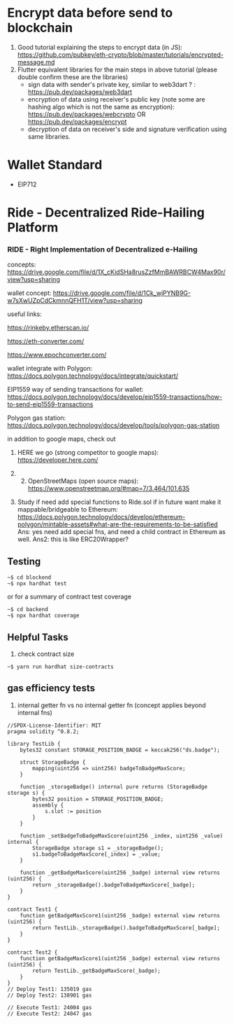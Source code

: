 # Encrypt data before send to blockchain

1. Good tutorial explaining the steps to encrypt data (in JS): https://github.com/pubkey/eth-crypto/blob/master/tutorials/encrypted-message.md
2. Flutter equivalent libraries for the main steps in above tutorial (please double confirm these are the libraries)
    - sign data with sender's private key, similar to web3dart ? : https://pub.dev/packages/web3dart
    - encryption of data using receiver's public key (note some are hashing algo which is not the same as encryption): https://pub.dev/packages/webcrypto   OR    https://pub.dev/packages/encrypt
    - decryption of data on receiver's side and signature verification using same libraries.

# Wallet Standard
- EIP712

# Ride - Decentralized Ride-Hailing Platform

### RIDE - Right Implementation of Decentralized e-Hailing


concepts: https://drive.google.com/file/d/1X_cKidSHa8rusZzfMmBAWRBCW4Max90r/view?usp=sharing

wallet concept: https://drive.google.com/file/d/1Ck_wjPYNB9G-w7sXwUZpCdCkmnnQFH1T/view?usp=sharing

useful links:

https://rinkeby.etherscan.io/

https://eth-converter.com/

https://www.epochconverter.com/

wallet integrate with Polygon: https://docs.polygon.technology/docs/integrate/quickstart/

EIP1559 way of sending transactions for wallet: https://docs.polygon.technology/docs/develop/eip1559-transactions/how-to-send-eip1559-transactions

Polygon gas station: https://docs.polygon.technology/docs/develop/tools/polygon-gas-station

in addition to google maps, check out 
1. HERE we go (strong competitor to google maps): https://developer.here.com/
2. 2. OpenStreetMaps (open source maps): https://www.openstreetmap.org/#map=7/3.464/101.635

8. Study if need add special functions to Ride.sol if in future want make it mappable/bridgeable to Ethereum: https://docs.polygon.technology/docs/develop/ethereum-polygon/mintable-assets#what-are-the-requirements-to-be-satisfied
Ans: yes need add special fns, and need a child contract in Ethereum as well.
Ans2: this is like ERC20Wrapper?

## Testing
```
~$ cd blockend
~$ npx hardhat test
```
or for a summary of contract test coverage
```
~$ cd backend
~$ npx hardhat coverage
```

## Helpful Tasks

1. check contract size
```
~$ yarn run hardhat size-contracts
```

## gas efficiency tests

1. internal getter fn vs no internal getter fn (concept applies beyond internal fns)
```
//SPDX-License-Identifier: MIT
pragma solidity ^0.8.2;

library TestLib {
    bytes32 constant STORAGE_POSITION_BADGE = keccak256("ds.badge");

    struct StorageBadge {
        mapping(uint256 => uint256) badgeToBadgeMaxScore;
    }

    function _storageBadge() internal pure returns (StorageBadge storage s) {
        bytes32 position = STORAGE_POSITION_BADGE;
        assembly {
            s.slot := position
        }
    }

    function _setBadgeToBadgeMaxScore(uint256 _index, uint256 _value) internal {
        StorageBadge storage s1 = _storageBadge();
        s1.badgeToBadgeMaxScore[_index] = _value;
    }

    function _getBadgeMaxScore(uint256 _badge) internal view returns (uint256) {
        return _storageBadge().badgeToBadgeMaxScore[_badge];
    }
}

contract Test1 {
    function getBadgeMaxScore1(uint256 _badge) external view returns (uint256) {
        return TestLib._storageBadge().badgeToBadgeMaxScore[_badge];
    }
}

contract Test2 {
    function getBadgeMaxScore1(uint256 _badge) external view returns (uint256) {
        return TestLib._getBadgeMaxScore(_badge);
    }
}
// Deploy Test1: 135019 gas
// Deploy Test2: 138901 gas

// Execute Test1: 24004 gas
// Execute Test2: 24047 gas
```
